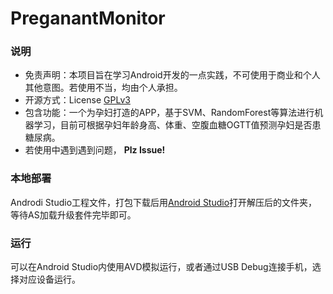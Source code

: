 # PreganantMonitor

### 说明

* 免责声明：本项目旨在学习Android开发的一点实践，不可使用于商业和个人其他意图。若使用不当，均由个人承担。
* 开源方式：License [GPLv3](License.md)
* 包含功能：一个为孕妇打造的APP，基于SVM、RandomForest等算法进行机器学习，目前可根据孕妇年龄身高、体重、空腹血糖OGTT值预测孕妇是否患糖尿病。
* 若使用中遇到遇到问题， **Plz Issue!**

### 本地部署  

Androdi Studio工程文件，打包下载后用[Android Studio](https://developer.android.com/studio/index.html)打开解压后的文件夹，等待AS加载升级套件完毕即可。

### 运行  

可以在Android Studio内使用AVD模拟运行，或者通过USB Debug连接手机，选择对应设备运行。 
